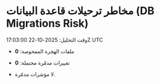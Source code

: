 # مخاطر ترحيلات قاعدة البيانات (DB Migrations Risk)
وقت التحليل: 2025-10-22 17:03:00Z UTC

- ملفات الهجرة المفحوصة: **0**
- تغييرات مدمّرة محتملة: **0**

- لا مؤشرات مدمّرة.
